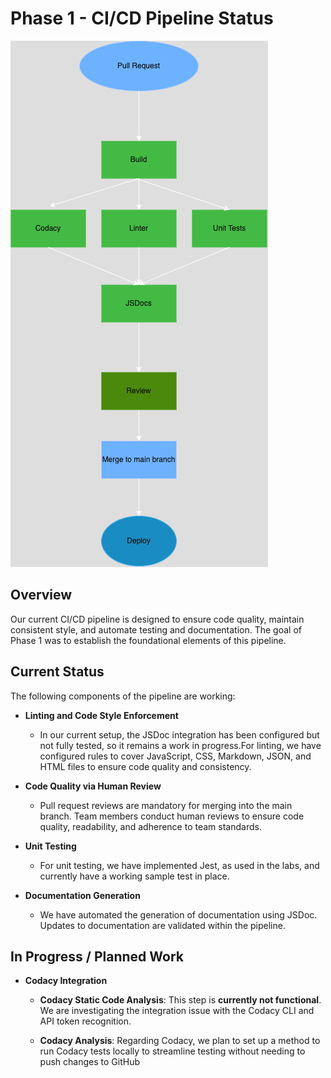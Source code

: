 # Phase 1 - CI/CD Pipeline Status

![CI/CD Pipeline Diagram](phase1.png)

## Overview

Our current CI/CD pipeline is designed to ensure code quality, maintain consistent style, and automate testing and documentation. The goal of Phase 1 was to establish the foundational elements of this pipeline.

## Current Status

The following components of the pipeline are working:

- **Linting and Code Style Enforcement**
  - In our current setup, the JSDoc integration has been configured but not fully tested, so it remains a work in progress.For linting, we have configured rules to cover JavaScript, CSS, Markdown, JSON, and HTML files to ensure code quality and consistency.
  
- **Code Quality via Human Review**
  - Pull request reviews are mandatory for merging into the main branch. Team members conduct human reviews to ensure code quality, readability, and adherence to team standards.

- **Unit Testing**
  -  For unit testing, we have implemented Jest, as used in the labs, and currently have a working sample test in place.

- **Documentation Generation**
  - We have automated the generation of documentation using JSDoc. Updates to documentation are validated within the pipeline.

## In Progress / Planned Work

- **Codacy Integration**
  - **Codacy Static Code Analysis**: This step is **currently not functional**. We are investigating the integration issue with the Codacy CLI and API token recognition.
  
  - **Codacy Analysis**: Regarding Codacy, we plan to set up a method to run Codacy tests locally to streamline testing without needing to push changes to GitHub
